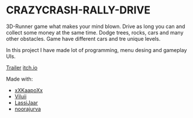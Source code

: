 # CRAZYCRASH-RALLY-DRIVE
3D-Runner game what makes your mind blown. Drive as long you can and collect some money at the same time. Dodge trees, rocks, cars and many other obstacles. Game have different cars and tre unique levels.

In this project I have made lot of programming, menu desing and gameplay UIs.

[Trailer](https://www.youtube.com/embed/B-EO6rM0HNA) 
[itch.io](https://fakebugsoftinteractive.itch.io/crazy-crash-rally-drive)

Made with:
* [xXKaapoXx](https://github.com/xXKaapoXx)
* [Viluii](https://github.com/Viluii)
* [LassiJaar](https://github.com/LassiJaar)
* [noorajurva](https://github.com/noorajurva)
